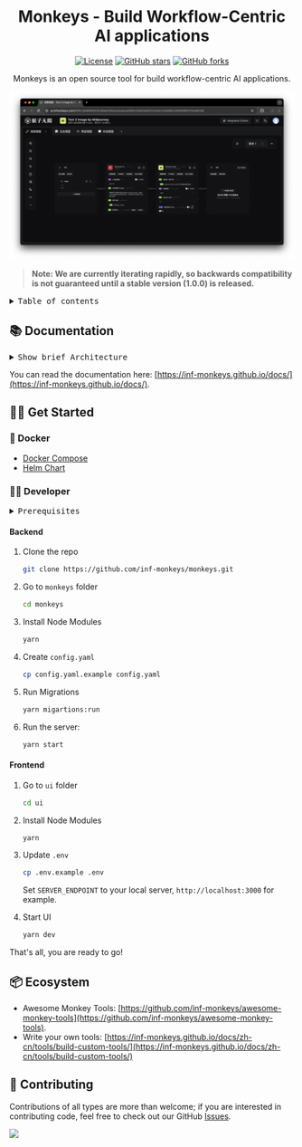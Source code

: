 <div align="center">

# Monkeys - Build Workflow-Centric AI applications

[![License](https://img.shields.io/github/license/inf-monkeys/monkeys)](http://www.apache.org/licenses/LICENSE-2.0)
[![GitHub stars](https://img.shields.io/github/stars/inf-monkeys/monkeys?style=social&label=Star&maxAge=2592000)](https://GitHub.com/inf-monkeys/monkeys/stargazers/)
[![GitHub forks](https://img.shields.io/github/forks/inf-monkeys/monkeys?style=social&label=Fork&maxAge=2592000)](https://github.com/inf-monkeys/monkeys)

Monkeys is an open source tool for build workflow-centric AI applications.

![](./images/dashboard.png)


</div>

> **Note: We are currently iterating rapidly, so backwards compatibility is not guaranteed until a stable version (1.0.0) is released.**

<details>
<summary><kbd>Table of contents</kbd></summary>

#### TOC

- [📚 Documentation](#-documentation)
- [🏃‍♂️ Get Started](#️-get-started)
  - [🐳 Docker](#-docker)
  - [👨‍💻 Developer](#-developer)
- [📦 Ecosystem](#-ecosystem)
- [🤝 Contributing](#-contributing)

####
<br/>

</details>

## 📚 Documentation

<details>
<summary><kbd>Show brief Architecture</kbd></summary>

Monkeys Consists of the following key components:

- Monkeys Server: The main entrypoint
- [Conductor](https://github.com/inf-monkeys/conductor): A microservices orchestration engine.
- Tools: HTTP Service exposes standard RESTFul API that meet Monkeys standards, can be writen in any languages, deployed anywhere.

![](./images/architecture.png)

</details>

You can read the documentation here: [https://inf-monkeys.github.io/docs/](https://inf-monkeys.github.io/docs/).

## 🏃‍♂️ Get Started

### 🐳 Docker

- [Docker Compose](./docker/README.md)
- [Helm Chart](https://github.com/inf-monkeys/helm-charts)


### 👨‍💻 Developer

<details>
<summary><kbd>Prerequisites</kbd></summary>

- [Node 18](https://nodejs.org/en/download/current): This project requires node version at least 18.
- [yarn](https://yarnpkg.com/): We use yarn as the Node Package Manager.
- [Conductor](https://github.com/inf-monkeys/conductor)(Optional): Conductor is a workflow orchestration engine, we recommand use [Docker](https://www.docker.com/products/docker-desktop/) to run Conductor, with one command bellow:

  ```bash
  docker pull infmonkeys/conductor:1.0.0

  docker run -d --name conductor -p 8080:8080 -d infmonkeys/conductor:1.0.0
  ```

  You can verify whether conductor running corrctly by use the following command:

  ```bash
  curl http://localhost:8080/api
  ```

  If show something like this, it's working fine:

  ```
  {"timestamp":"2024-03-21T10:29:36.635+00:00","status":404,"error":"Not Found","path":"/api"}
  ```

  > If you do not install conductor, you won't be able to use the Workflow feature, but others still works fine.

- [Redis](https://redis.io/)(Optional): We use inmemory cache as default, for test purpose, you can just skip this.
- Postgres/MySQL(Optional): We use sqlite as default storage engine, for test purpose, you can just skip this.

> Use Sqlite may encounter some issues, your can report an issue.

<br/>

</details>

#### Backend

1. Clone the repo

   ```sh
   git clone https://github.com/inf-monkeys/monkeys.git
   ```

2. Go to `monkeys` folder

   ```sh
   cd monkeys
   ```

3. Install Node Modules

   ```sh
   yarn
   ```

4. Create `config.yaml`

   ```sh
   cp config.yaml.example config.yaml
   ```

5. Run Migrations

   ```sh
   yarn migartions:run
   ```
    
6. Run the server:

   ```sh
   yarn start
   ```

#### Frontend 

1. Go to `ui` folder

   ```sh
   cd ui
   ```

2. Install Node Modules

   ```sh
   yarn
   ```

3. Update `.env`

   ```sh
   cp .env.example .env
   ```

   Set `SERVER_ENDPOINT` to your local server, `http://localhost:3000` for example.

4. Start UI

   ```sh
   yarn dev
   ```

That's all, you are ready to go!


## 📦 Ecosystem

- Awesome Monkey Tools: [https://github.com/inf-monkeys/awesome-monkey-tools](https://github.com/inf-monkeys/awesome-monkey-tools).
- Write your own tools: [https://inf-monkeys.github.io/docs/zh-cn/tools/build-custom-tools/](https://inf-monkeys.github.io/docs/zh-cn/tools/build-custom-tools/)

## 🤝 Contributing

Contributions of all types are more than welcome; if you are interested in contributing code, feel free to check out our GitHub [Issues](https://github.com/inf-monkeys/monkeys/issues).

<a href="https://github.com/inf-monkeys/monkeys/graphs/contributors">
  <img src="https://contrib.rocks/image?repo=inf-monkeys/monkeys" />
</a>

